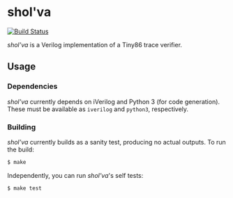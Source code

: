 shol'va
=======

[![Build Status](https://img.shields.io/github/workflow/status/trailofbits/sholva/CI/master)](https://github.com/trailofbits/sholva/actions?query=workflow%3ACI)

<!-- https://www.deviantart.com/mrs-creative/art/Shol-va-206863536 -->

*shol'va* is a Verilog implementation of a Tiny86 trace verifier.

## Usage

### Dependencies

*shol'va* currently depends on iVerilog and Python 3 (for code generation).
These must be available as `iverilog` and `python3`, respectively.

### Building

*shol'va* currently builds as a sanity test, producing no actual outputs.
To run the build:

```bash
$ make
```

Independently, you can run *shol'va*'s self tests:

```bash
$ make test
```
